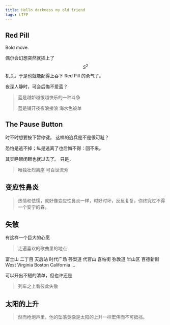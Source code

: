 ```yaml
---
title: Hello darkness my old friend
tags: LIFE
---
```


## Red Pill

Bold move.

偶尔会幻想突然就插上了 $$S^2$$ 机关。于是也就能配得上吞下 Red Pill 的勇气了。
<!--more-->
夜深人静时，可会后悔不爱蓝？

> 蓝是越妒越恨越快乐的一种斗争
> 
> 蓝是铺开夜夜浪接浪 海水色被单

## The Pause Button

时不时想要按下暂停键。 这样的逃兵是不是很可耻？

恐怕是逃不掉；纵是逃离了也后悔不得：回不来。

其实睁眼闭眼也就过去了。 只是，

> 唯独壮烈离座 可百世流芳

## 变应性鼻炎

>热情和怯懦，就好像变应性鼻炎一样，时好时坏，反反复复，你终究过不得一个安宁的春。

## 失散

有这样一个巨大的心愿

> 走遍喜欢的歌曲里的地点

富士山 二丁目 天后站 时代广场 芬梨道 代官山 喜帖街 弥敦道 半山区 百德新街 West Virginia Boston California …

可以开出不短的清单，但也许还是

> 列车之上看彼此失散

## 太阳的上升

>然而枪炮声里，他的坠落竟像是太阳的上升一样宏伟而不可抵挡。